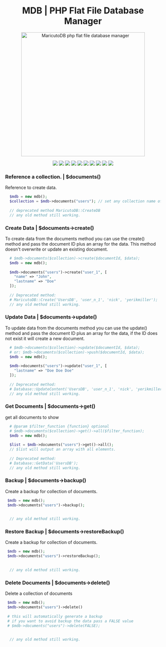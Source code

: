 <h1 align="center" class="vicinity rich-diff-level-zero">
  MDB | PHP Flat File Database Manager
</h1>

<p align="center">
  <img src="https://i.ibb.co/vq8NDxT/mdb.png" title="MaricutoDB php flat file database manager" style="width: 400px" alt="MaricutoDB php flat file database manager">
</p>

<p align="center">
  <img src="https://img.shields.io/badge/author-Yorman%20Maricuto-blue.svg?longCache=true&style=flat-square" alt=" ">
  <img src="https://img.shields.io/badge/files-JSON-green.svg?longCache=true&style=flat-square" alt=" ">
  <img src="https://img.shields.io/badge/method-Chunk--Collections-green.svg?longCache=true&style=flat-square" alt=" ">
  <img src="https://img.shields.io/badge/method-Collections-green.svg?longCache=true&style=flat-square" alt=" ">
  <img src="https://img.shields.io/badge/has-CRUD-blue.svg?longCache=true&style=flat-square" alt=" ">
  <img src="https://img.shields.io/badge/Security-password__hash-blue.svg?longCache=true&style=flat-square" alt=" ">
  <img src="https://img.shields.io/badge/has-paginator%20system-orange.svg?longCache=true&style=flat-square" alt=" ">
  <img src="https://img.shields.io/badge/has-filter--engine-orange.svg?longCache=true&style=flat-square" alt=" ">
  <img src="https://img.shields.io/badge/filter-custom-blue.svg?longCache=true&style=flat-square" alt=" ">
  <img src="https://img.shields.io/badge/filter-query--based-blue.svg?longCache=true&style=flat-square" alt=" ">
</p>

### Reference a collection. | $documents() 

Reference to create data.

```php  
  $mdb = new mdb();
  $collection = $mdb->documents("users"); // set any collection name of documents you want.
  
  // deprecated method MaricutoDB::CreateDB
  // any old method still working.
```

### Create Data | $documents->create()

To create data from the documents method you can use the create() method and pass the document ID plus an array for the data. This method doesn't overwrite or update an existing document.

```php   
  # $mdb->documents($collection)->create($documentId, $data);
  $mdb = new mdb();
  
  $mdb->documents("users")->create("user_1", [
    "name" => "John",
    "lastname" => "Doe"
  ]);
  
  // Deprecated method:
  # MaricutoDB::Create('UsersDB', 'user_n_1', 'nick', 'yerikmiller');
  // any old method still working.
```
### Update Data | $documents->update()

To update data from the documents method you can use the update() method and pass the document ID plus an array for the data, if the ID does not exist it will create a new document.

```php
  # $mdb->documents($collection)->update($documentId, $data);
  # or: $mdb->documents($collection)->push($documentId, $data);
  $mdb = new mdb();
  
  $mdb->documents("users")->update("user_1", [
    "lastname" => "Doe Doe Doe"
  ]);
  
  // Deprecated method:
  # Database::UpdateContent('UsersDB', 'user_n_1', 'nick', 'yerikmiller');
  // any old method still working.
```

### Get Documents | $documents->get()
get all documents to show
```php
  # @param $filter_function {function} optional
  # $mdb->documents($collection)->get()->all($filter_function);
  $mdb = new mdb();
  
  $list = $mdb->documents("users")->get()->all();
  // $list will output an array with all elements.
  
  // Deprecated method:
  # Database::GetData('UsersDB');
  // any old method still working.
```
### Backup | $documents->backup()
Create a backup for collection of documents.
```php
 $mdb = new mdb();
 $mdb->documents("users")->backup();
 
 
  // any old method still working.
```
### Restore Backup | $documents->restoreBackup()
Create a backup for collection of documents.
```php
 $mdb = new mdb();
 $mdb->documents("users")->restoreBackup();
 
 
  // any old method still working.
```
### Delete Documents | $documents->delete()
Delete a collection of documents
```php
 $mdb = new mdb();
 $mdb->documents("users")->delete()
 
 # this will automatically generate a backup
 # if you want to avoid backup the data pass a FALSE value
 # $mdb->documents("users")->delete(FALSE);
 
 
  // any old method still working.
```
